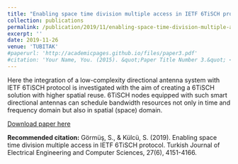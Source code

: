 ```yaml
---
title: "Enabling space time division multiple access in IETF 6TiSCH protocol"
collection: publications
permalink: /publication/2019/11/enabling-space-time-division-multiple-access
excerpt: ''
date: 2019-11-26
venue: 'TUBITAK'
#paperurl: 'http://academicpages.github.io/files/paper3.pdf'
#citation: 'Your Name, You. (2015). &quot;Paper Title Number 3.&quot; <i>Journal 1</i>. 1(3).'
---
```

Here the integration of a low-complexity directional antenna system with IETF 6TiSCH protocol is investigated with the aim of creating a 6TiSCH solution with higher spatial reuse. 6TiSCH nodes equipped with such smart directional antennas can schedule bandwidth resources not only in time and frequency domain but also in spatial (space) domain.

[Download paper here](https://journals.tubitak.gov.tr/elektrik/vol27/iss6/9/)

<b>Recommended citation:</b> Görmüş, S., & Külcü, S. (2019). Enabling space time division multiple access in IETF 6TiSCH protocol. Turkish Journal of Electrical Engineering and Computer Sciences, 27(6), 4151-4166.